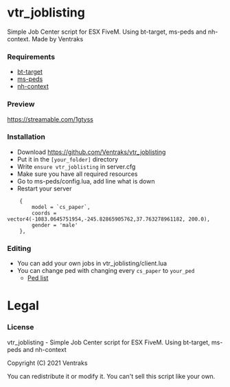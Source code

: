 # vtr_joblisting

Simple Job Center script for ESX FiveM. Using bt-target, ms-peds and nh-context. Made by Ventraks

### Requirements
* [bt-target](https://github.com/Mojito-Fivem/bt-target)
* [ms-peds](https://github.com/MiddleSkillz/ms-peds)
* [nh-context](https://github.com/nerohiro/nh-context)

### Preview

https://streamable.com/1gtyss

### Installation

- Download https://github.com/Ventraks/vtr_joblisting
- Put it in the `[your_folder]` directory
- Write `ensure vtr_joblisting` in server.cfg
- Make sure you have all required resources
- Go to ms-peds/config.lua, add line what is down 
- Restart your server

```
	{
		model = `cs_paper`,
		coords = vector4(-1083.0645751954,-245.82865905762,37.763278961182, 200.0),
		gender = 'male'
	},
```

### Editing

- You can add your own jobs in vtr_joblisting/client.lua
- You can change ped with changing every `cs_paper` to `your_ped` 
  - [Ped list](https://docs.fivem.net/docs/game-references/ped-models/)

# Legal
### License
vtr_joblisting - Simple Job Center script for ESX FiveM. Using bt-target, ms-peds and nh-context

Copyright (C) 2021 Ventraks

You can redistribute it or modify it. You can't sell this script like your own.
